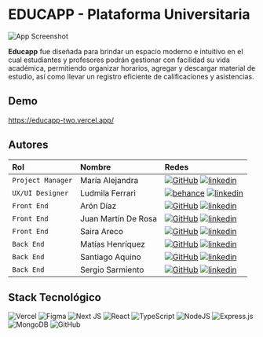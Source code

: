 # EDUCAPP - Plataforma Universitaria

![App Screenshot](https://cdn.discordapp.com/attachments/1140652155380961373/1149397427820974081/image.png)

**Educapp** fue diseñada para brindar un espacio moderno e intuitivo en el cual estudiantes y profesores podrán gestionar con facilidad su vida académica, permitiendo organizar horarios, agregar y descargar material de estudio, así como llevar un registro eficiente de calificaciones y asistencias.


## Demo

https://educapp-two.vercel.app/


## Autores

| Rol               | Nombre              | Redes                                                                                                                    |
| :---------------- | :------------------ | :----------------------------------------------------------------------------------------------------------------------- |
| `Project Manager` | María Alejandra     | [![GitHub]](https://github.com/malejamaca) [![linkedin]](https://www.linkedin.com/in/Malejamaca/)                        |
| `UX/UI Designer`  | Ludmila Ferrari     | [![behance]](https://www.behance.com) [![linkedin]](https://www.linkedin.com/in/)                                        |
| `Front End`       | Arón Díaz           | [![GitHub]](https://github.com/arondiaz) [![linkedin]](https://www.linkedin.com/in/arondiaz/)                            |
| `Front End`       | Juan Martín De Rosa | [![GitHub]](https://github.com/juanmderosa) [![linkedin]](https://www.linkedin.com/in/juanmderosa/)                      |
| `Front End`       | Saira Areco         | [![GitHub]](https://github.com/sairaareco) [![linkedin]](https://www.linkedin.com/in/saira-areco/)                       |
| `Back End`        | Matías Henríquez    | [![GitHub]](https://github.com/MatHenriquez) [![linkedin]](https://www.linkedin.com/in/matias-henriquez-dev/)            |
| `Back End`        | Santiago Aquino     | [![GitHub]](https://github.com/Santiago-Aquino) [![linkedin]](https://www.linkedin.com/in/santiagoaquino-desarrollador/) |
| `Back End`        | Sergio Sarmiento    | [![GitHub]](https://github.com/gersiomarsiento) [![linkedin]](https://www.linkedin.com/in/sergioezequielsarmiento/)      |

## Stack Tecnológico

![Vercel][vercel]
![Figma][figma]
![Next JS][nextjs]
![React][react]
![TypeScript][typescript]
![NodeJS][node]
![Express.js][express]
![MongoDB][mongodb]
![GitHub][]

[behance]: https://img.shields.io/badge/Behance-1769ff?style=for-the-badge&logo=behance&logoColor=white
[linkedin]: https://img.shields.io/badge/linkedin-%230077B5.svg?style=for-the-badge&logo=linkedin&logoColor=white
[github]: https://img.shields.io/badge/github-%23121011.svg?style=for-the-badge&logo=github&logoColor=white
[figma]: https://img.shields.io/badge/figma-%23F24E1E.svg?style=for-the-badge&logo=figma&logoColor=white
[nextjs]: https://img.shields.io/badge/Next-black?style=for-the-badge&logo=next.js&logoColor=white
[react]: https://img.shields.io/badge/react-%2320232a.svg?style=for-the-badge&logo=react&logoColor=%2361DAFB
[node]: https://img.shields.io/badge/node.js-6DA55F?style=for-the-badge&logo=node.js&logoColor=white
[express]: https://img.shields.io/badge/express.js-%23404d59.svg?style=for-the-badge&logo=express&logoColor=%2361DAFB
[vercel]: https://img.shields.io/badge/vercel-%23000000.svg?style=for-the-badge&logo=vercel&logoColor=white
[typescript]: https://img.shields.io/badge/typescript-%23007ACC.svg?style=for-the-badge&logo=typescript&logoColor=white
[mongodb]: https://img.shields.io/badge/MongoDB-%234ea94b.svg?style=for-the-badge&logo=mongodb&logoColor=white

